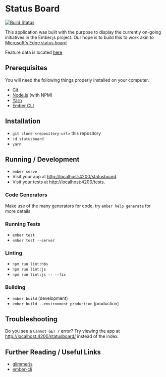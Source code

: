 # Status Board

[![Build Status](https://www.travis-ci.org/ember-learn/statusboard.svg?branch=master)](https://www.travis-ci.org/ember-learn/statusboard)

This application was built with the purpose to display the currently on-going initiatives in the Ember.js project. Our hope is to build this to work akin to [Microsoft's Edge status board](https://developer.microsoft.com/en-us/microsoft-edge/platform/status/)

Feature data is located [here](https://github.com/ember-learn/statusboard/tree/master/app/components/roadmap-page/-utils)

## Prerequisites

You will need the following things properly installed on your computer.

* [Git](https://git-scm.com/)
* [Node.js](https://nodejs.org/) (with NPM)
* [Yarn](https://yarnpkg.com/en/)
* [Ember CLI](https://ember-cli.com/)

## Installation

* `git clone <repository-url>` this repository
* `cd statusboard`
* `yarn`

## Running / Development

* `ember serve`
* Visit your app at [http://localhost:4200/statusboard](http://localhost:4200).
* Visit your tests at [http://localhost:4200/tests](http://localhost:4200/tests).

### Code Generators

Make use of the many generators for code, try `ember help generate` for more details

### Running Tests

* `ember test`
* `ember test --server`

### Linting

* `npm run lint:hbs`
* `npm run lint:js`
* `npm run lint:js -- --fix`

### Building

* `ember build` (development)
* `ember build --environment production` (production)

## Troubleshooting
Do you see a `Cannot GET /` error? Try viewing the app at
[http://localhost:4200/statusboard/](http://localhost:4200/statusboard/) instead of the index.

## Further Reading / Useful Links

* [glimmerjs](http://github.com/tildeio/glimmer/)
* [ember-cli](https://ember-cli.com/)
